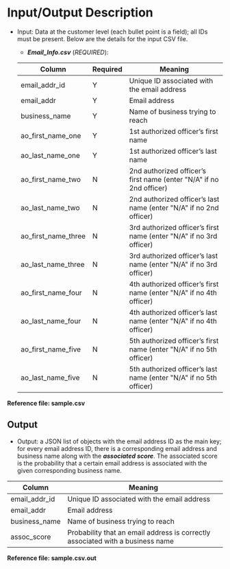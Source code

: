 # Input/Output Description

- Input: Data at the customer level (each bullet point is a field); all IDs must be present. Below are the details for the input CSV file. 

    - **_Email_Info.csv_** (*REQUIRED*): 

    | Column              | Required | Meaning                                                              |
    |---------------------|----------|----------------------------------------------------------------------|
    | email_addr_id       |     Y    | Unique ID associated with the email address                          |
    | email_addr          |     Y    | Email address                                                        |
    | business_name       |     Y    | Name of business trying to reach                                     |
    | ao_first_name_one   |     Y    | 1st authorized officer’s first name                                  |
    | ao_last_name_one    |     Y    | 1st authorized officer’s last name                                   |
    | ao_first_name_two   |     N    | 2nd authorized officer’s first name (enter "N/A" if no 2nd officer)  |
    | ao_last_name_two    |     N    | 2nd authorized officer’s last name (enter "N/A" if no 2nd officer)   |
    | ao_first_name_three |     N    | 3rd authorized officer’s first name (enter "N/A" if no 3rd officer)  |
    | ao_last_name_three  |     N    | 3rd authorized officer’s last name (enter "N/A" if no 3rd officer)   |
    | ao_first_name_four  |     N    | 4th authorized officer’s first name (enter "N/A" if no 4th officer)  |
    | ao_last_name_four   |     N    | 4th authorized officer’s last name (enter "N/A" if no 4th officer)   |
    | ao_first_name_five  |     N    | 5th authorized officer’s first name (enter "N/A" if no 5th officer)  |
    | ao_last_name_five   |     N    | 5th authorized officer’s last name (enter "N/A" if no 5th officer)   |
    
**__Reference file: sample.csv__**
    
## Output
- Output: a JSON list of objects with the email address ID as the main key; for every email address ID, there is a corresponding email address and business name along with the **_associated score_**. The associated score is the probability that a certain email address is associated with the given corresponding business name. 

| Column        | Meaning                                                                        |
|---------------|--------------------------------------------------------------------------------|
| email_addr_id | Unique ID associated with the email address                                    |
| email_addr    | Email address                                                                  |
| business_name | Name of business trying to reach                                               |
| assoc_score   | Probability that an email address is correctly associated with a business name |--------------------------------------------------------------------------------------------------

**__Reference file: sample.csv.out__**
